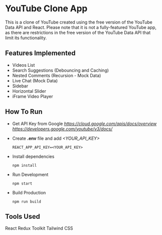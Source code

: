 # YouTube Clone App
This is a clone of YouTube created using the free version of the YouTube Data API and React. Please note that it is not a fully-featured YouTube app, as there are restrictions in the free version of the YouTube Data API that limit its functionality.

## Features Implemented
 - Videos List
 -   Search Suggestions (Debouncing and Caching)
 -   Nested Comments (Recursion - Mock Data)
 -   Live Chat (Mock Data)
 -   Sidebar
 -   Horizontal Slider
 -   iFrame Video Player

## How To Run

 - Get API Key from Google 
 *https://cloud.google.com/apis/docs/overview*
 *https://developers.google.com/youtube/v3/docs/*
 - Create **.env** file and add *<YOUR_API_KEY>*
   
       REACT_APP_API_KEY=<YOUR_API_KEY>
   
 - Install dependencies

   
       npm install
   
  

 - Run Development

   
       npm start
   
  

 - Build Production

   
       npm run build

## Tools Used
 React
 Redux Toolkit
 Tailwind CSS
